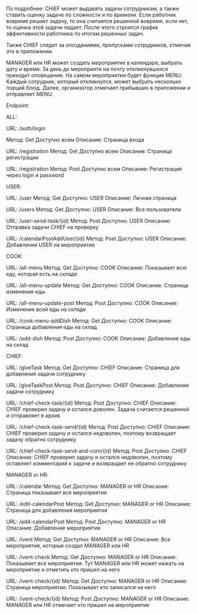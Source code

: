 
По подробнее:
CHiEF может выдавать задачи сотрудникам, а также ставить оценку задаче по сложности и по времени. Если работник вовремя решает задачу, то она считается решенной вовремя, если нет, то оценка этой задачи падает. 
После этого строится график эффективности работника по итогам решенных задач.

Также CHIEF следит за опозданиями, пропусками сотрудников, отмечая это в приложении.

MANAGER или HR может создать мероприятие в календаре, выбрать дату и время. За день до мероприяти на почту откликнувшихся приходит оповещение. 
На самом мероприятии будет функция MENU. Каждый сотрудник, который откликнулся, может выбрать несколько порций блюд. Далее, организатор отмечает прибывших в приложении и отправляет MENU.

Endpoint:

ALL:

URL: /auth/login


Метод: Get
Доступно всем
Описание: Страница входа


URL: /registration
Метод: Get
Доступно всем
Описание: Страница регистрации

URL: /registration
Метод: Post
Доступно всем
Описание: Регистрация через login и password


USER:

URL: /user
Метод: Get
Доступно: USER
Описание: Личная страница

URL: /users
Метод: Get
Доступно: USER
Описание: Все пользователи

URL: /user-send-task/{id}
Метод: Post
Доступно: USER
Описание: Отправка задачи CHIEF на проверку

URL: /calendarPostAddUser/{id}
Метод: Post
Доступно: USER
Описание: Добавления USER на мероприятие

COOK:

URL: /all-menu
Метод: Get
Доступно: COOK
Описание: Показывает всю еду, которая есть на складе

URL: /all-menu-update
Метод: Get
Доступно: COOK
Описание: Страница изменения еды

URL: /all-menu-update-post
Метод: Post
Доступно: COOK
Описание: Изменение всей еды на складе

URL: /cook-menu-addDish
Метод: Get
Доступно: COOK
Описание: Страница добавления еды на склад

URL: /add-dish
Метод: Post
Доступно: COOK
Описание: Добавление еды на склад


CHIEF:

URL: /giveTask
Метод: Get
Доступно: CHIEF
Описание: Страница для добавления задачи сотруднику

URL: /giveTaskPost
Метод: Post
Доступно: CHIEF
Описание: Добавление задачи сотруднику

URL: /chief-check-task/{id}
Метод: Post
Доступно: CHIEF
Описание: CHIEF проверил задачу и остался доволен. Задача считается решенной и отправляет в архив

URL: /chief-check-task-send/{id}
Метод: Post
Доступно: CHIEF
Описание: CHIEF проверил задачу и остался недоволен, поэтому возвращает задачу обратно сотруднику

URL: /chief-check-task-send-and-com/{id}
Метод: Post
Доступно: CHIEF
Описание: CHIEF проверил задачу и остался недоволен, поэтому оставляет комментарий к задаче и возвращает ее обратно сотруднику


MANAGER or HR:

URL: /calendar
Метод: Get
Доступно: MANAGER or HR
Описание: Страница показывает все мероприятия

URL: /edit-calendarPost
Метод: Get
Доступно: MANAGER or HR
Описание: Страница для добавления мероприятия

URL: /add-calendarPost
Метод: Post
Доступно: MANAGER or HR
Описание: Добавление мероприятия

URL: /ivent
Метод: Get
Доступно: MANAGER or HR
Описание: Все мероприятия, которые создал MANAGER или HR

URL: /ivent-check
Метод: Get
Доступно: MANAGER or HR
Описание: Показывает все мероприятия. Тут MANAGER или HR может нажать на мероприятие и отметить кто пришел на него

URL: /ivent-check/{id}
Метод: Get
Доступно: MANAGER or HR
Описание: Страница мероприятия. Показывает кто записался на него

URL: /ivent-check/{id}
Метод: Post
Доступно: MANAGER or HR
Описание: MANAGER или HR отмечает кто пришел на мероприятие




























